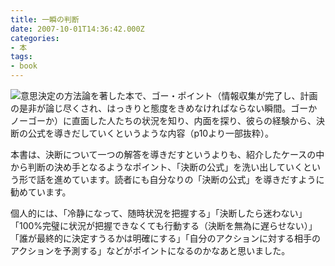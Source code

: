 ```yaml
---
title: 一瞬の判断
date: 2007-10-01T14:36:42.000Z
categories:
- 本
tags:
- book
---
```

[![](http://g-ec2.images-amazon.com/images/I/41OJQS5KwRL._SL180_.jpg)](http://www.amazon.co.jp/gp/product/4757213751/249-8435951-8869142?ie=UTF8&tag=yutakayamaguc-22&linkCode=xm2&camp=247&creativeASIN=4757213751)意思決定の方法論を著した本で、ゴー・ポイント（情報収集が完了し、計画の是非が論じ尽くされ、はっきりと態度をきめなければならない瞬間。ゴーかノーゴーか）に直面した人たちの状況を知り、内面を探り、彼らの経験から、決断の公式を導きだしていくというような内容（p10より一部抜粋）。

<!-- more -->

本書は、決断について一つの解答を導きだすというよりも、紹介したケースの中から判断の決め手となるようなポイント、「決断の公式」を洗い出していくという形で話を進めています。読者にも自分なりの「決断の公式」を導きだすように勧めています。

個人的には、「冷静になって、随時状況を把握する」「決断したら迷わない」「100&#x25;完璧に状況が把握できなくても行動する（決断を無為に遅らせない）」「誰が最終的に決定すうるかは明確にする」「自分のアクションに対する相手のアクションを予測する」などがポイントになるのかなあと思いました。
